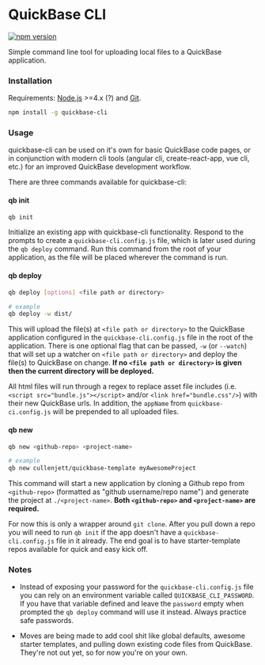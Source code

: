 # QuickBase CLI
[![npm version](https://badge.fury.io/js/quickbase-cli.svg)](https://badge.fury.io/js/quickbase-cli)

Simple command line tool for uploading local files to a QuickBase application.

### Installation
Requirements: [Node.js](https://nodejs.org/en/) >=4.x (?) and [Git](https://git-scm.com/).

```bash
npm install -g quickbase-cli
```

### Usage
quickbase-cli can be used on it's own for basic QuickBase code pages, or in conjunction with modern cli tools (angular cli, create-react-app, vue cli, etc.) for an improved QuickBase development workflow.

There are three commands available for quickbase-cli:

#### qb init
```bash
qb init
```

Initialize an existing app with quickbase-cli functionality. Respond to the prompts to create a `quickbase-cli.config.js` file, which is later used during the `qb deploy` command. Run this command from the root of your application, as the file will be placed wherever the command is run.

#### qb deploy
```bash
qb deploy [options] <file path or directory>

# example
qb deploy -w dist/
```

This will upload the file(s) at `<file path or directory>` to the QuickBase application configured in the `quickbase-cli.config.js` file in the root of the application. There is one optional flag that can be passed, `-w` (or `--watch`) that will set up a watcher on `<file path or directory>` and deploy the file(s) to QuickBase on change. **If no `<file path or directory>` is given then the current directory will be deployed.**

All html files will run through a regex to replace asset file includes (i.e. `<script src="bundle.js"></script>` and/or `<link href="bundle.css"/>`) with their new QuickBase urls. In addition, the `appName` from `quickbase-ci.config.js` will be prepended to all uploaded files.

#### qb new
```bash
qb new <github-repo> <project-name>

# example
qb new cullenjett/quickbase-template myAwesomeProject
```

This command will start a new application by cloning a Github repo from `<github-repo>` (formatted as "github username/repo name") and generate the project at `./<project-name>`. **Both `<github-repo>` and `<project-name>` are required.**

For now this is only a wrapper around `git clone`. After you pull down a repo you will need to run `qb init` if the app doesn't have a `quickbase-cli.config.js` file in it already. The end goal is to have starter-template repos available for quick and easy kick off.


### Notes

* Instead of exposing your password for the `quickbase-cli.config.js` file you can rely on an environment variable called `QUICKBASE_CLI_PASSWORD`. If you have that variable defined and leave the `password` empty when prompted the `qb deploy` command will use it instead. Always practice safe passwords.

* Moves are being made to add cool shit like global defaults, awesome starter templates, and pulling down existing code files from QuickBase. They're not out yet, so for now you're on your own.